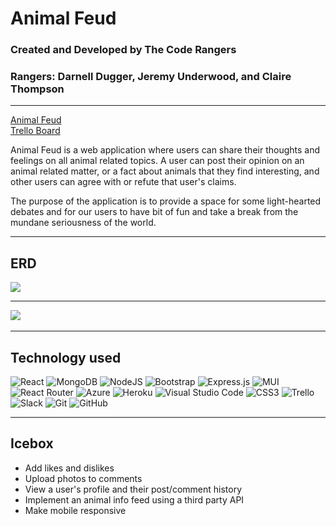 # Animal Feud
### Created and Developed by The Code Rangers 
### Rangers: Darnell Dugger, Jeremy Underwood, and Claire Thompson
---
<a href="https://animal-feud-fe.herokuapp.com/">Animal Feud</a>
<br />
<a href="https://trello.com/b/xElySPW3/animal-feud">Trello Board</a>

Animal Feud is a web application where users can share their thoughts and feelings on all animal related topics. A user can post their opinion on an animal related matter, or a fact about animals that they find interesting, and other users can agree with or refute that user's claims. 

The purpose of the application is to provide a space for some light-hearted debates and for our users to have bit of fun and take a break from the mundane seriousness of the world. 

---

## ERD
<img src="https://i.imgur.com/qn16AlF.png" >

---
<img src="https://i.imgur.com/WcCXEsX.png">
<img src="">
<img src="">
<img src="">

---

## Technology used
![React](https://img.shields.io/badge/react-%2320232a.svg?style=for-the-badge&logo=react&logoColor=%2361DAFB)
![MongoDB](https://img.shields.io/badge/MongoDB-%234ea94b.svg?style=for-the-badge&logo=mongodb&logoColor=white)
![NodeJS](https://img.shields.io/badge/node.js-6DA55F?style=for-the-badge&logo=node.js&logoColor=white)
![Bootstrap](https://img.shields.io/badge/bootstrap-%23563D7C.svg?style=for-the-badge&logo=bootstrap&logoColor=white)
![Express.js](https://img.shields.io/badge/express.js-%23404d59.svg?style=for-the-badge&logo=express&logoColor=%2361DAFB)
![MUI](https://img.shields.io/badge/MUI-%230081CB.svg?style=for-the-badge&logo=mui&logoColor=white)
![React Router](https://img.shields.io/badge/React_Router-CA4245?style=for-the-badge&logo=react-router&logoColor=white)
![Azure](https://img.shields.io/badge/azure-%230072C6.svg?style=for-the-badge&logo=microsoftazure&logoColor=white)
![Heroku](https://img.shields.io/badge/heroku-%23430098.svg?style=for-the-badge&logo=heroku&logoColor=white)
![Visual Studio Code](https://img.shields.io/badge/Visual%20Studio%20Code-0078d7.svg?style=for-the-badge&logo=visual-studio-code&logoColor=white)
![CSS3](https://img.shields.io/badge/css3-%231572B6.svg?style=for-the-badge&logo=css3&logoColor=white)
![Trello](https://img.shields.io/badge/Trello-%23026AA7.svg?style=for-the-badge&logo=Trello&logoColor=white)
![Slack](https://img.shields.io/badge/Slack-4A154B?style=for-the-badge&logo=slack&logoColor=white)
![Git](https://img.shields.io/badge/git-%23F05033.svg?style=for-the-badge&logo=git&logoColor=white)
![GitHub](https://img.shields.io/badge/github-%23121011.svg?style=for-the-badge&logo=github&logoColor=white)

---

## Icebox 

- Add likes and dislikes
- Upload photos to comments
- View a user's profile and their post/comment history
- Implement an animal info feed using a third party API
- Make mobile responsive
